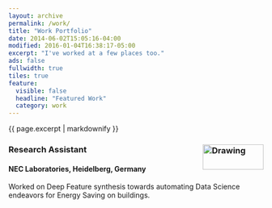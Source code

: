 ```yaml
---
layout: archive
permalink: /work/
title: "Work Portfolio"
date: 2014-06-02T15:05:16-04:00
modified: 2016-01-04T16:38:17-05:00
excerpt: "I've worked at a few places too."
ads: false
fullwidth: true
tiles: true
feature:
  visible: false
  headline: "Featured Work"
  category: work
---
```


{{ page.excerpt | markdownify }}

### Research Assistant  <img src="http://superfluidity.eu/wp-content/uploads/Nec.png" alt="Drawing" width="120" height="50" align="right"/>
#### NEC Laboratories, Heidelberg, Germany

Worked on Deep Feature synthesis towards automating Data Science endeavors for Energy Saving on buildings.
